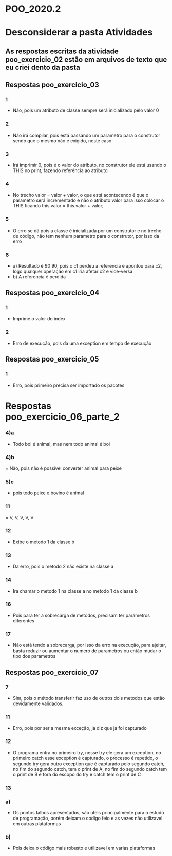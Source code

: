 # POO_2020.2

# Desconsiderar a pasta Atividades

## As respostas escritas da atividade poo_exercicio_02 estão em arquivos de texto que eu criei dento da pasta

## Respostas poo_exercicio_03
### 1
- Não, pois um atributo de classe sempre será inicializado pelo valor 0
### 2
- Não irá compilar, pois está passando um parametro para o construtor sendo que o mesmo não é exigido, neste caso
### 3
- Irá imprimir 0, pois é o valor do atributo, no construtor ele está usando o THIS no print, fazendo referência ao atributo
### 4
- No trecho valor = valor + valor, o que está acontecendo é que o parametro será incrementado e não o atributo valor
para isso colocar o THIS ficando this.valor = this.valor + valor;
### 5
- O erro se dá pois a classe é inicializada por um construtor e no trecho de código, não tem nenhum parametro para o construtor, por isso
da erro
### 6
- a) Resultado é 90 90, pois o c1 perdeu a referencia e apontou para c2, logo qualquer operação em c1 iria afetar c2 e vice-versa
- b) A referencia é perdida

## Respostas poo_exercicio_04
### 1
- Imprime o valor do index
### 2
- Erro de execução, pois da uma exception em tempo de execução

## Respostas poo_exercicio_05
### 1
- Erro, pois primeiro precisa ser importado os pacotes

# Respostas poo_exercicio_06_parte_2
### 4)a
- Todo boi é animal, mas nem todo animal é boi
### 4)b
= Não, pois não é possivel converter animal para peixe

### 5)c
- pois todo peixe e bovino é animal

### 11
= V, V, V, V, V

### 12
- Exibe o metodo 1 da classe b

### 13
- Da erro, pois o metodo 2 não existe na classe a

### 14
- Irá chamar o metodo 1 na classe a no metodo 1 da classe b

### 16
- Pois para ter a sobrecarga de metodos, precisam ter parametros diferentes

### 17
- Não está tendo a sobrecarga, por isso da erro na execução, para ajeitar, basta reduzir ou aumentar o numero de parametros ou então mudar o tipo dos parametros


## Respostas poo_exercicio_07
### 7
- Sim, pois o método transferir faz uso de outros dois metodos que estão devidamente validados.

### 11
- Erro, pois por ser a mesma exceção, ja diz que ja foi capturado

### 12
- O programa entra no primeiro try, nesse try ele gera um exception, no primeiro catch esse exception é capturado, o processo é repetido, o segundo try gera outro exception que é capturado pelo segundo catch, no fim do segundo catch, tem o print de A, no fim do segundo catch tem o print de B e fora do escopo do try e catch tem o print de C

### 13
### a)
- Os pontos falhos apresentados, são uteis principalmente para o estudo de programação, porém deixam o código feio e as vezes não utilizavel em outras plataformas

### b)
- Pois deixa o código mais robusto e utilizavel em varias plataformas